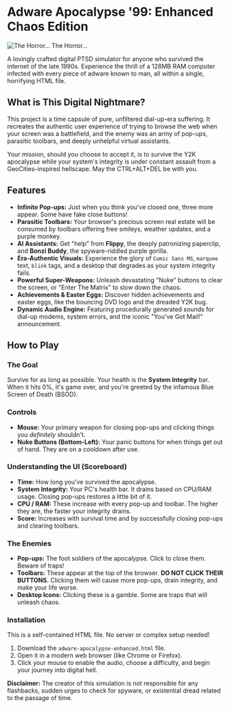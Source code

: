 # Adware Apocalypse '99: Enhanced Chaos Edition

![The Horror... The Horror...](https://i.imgur.com/8z8gZg3.png)

A lovingly crafted digital PTSD simulator for anyone who survived the internet of the late 1990s. Experience the thrill of a 128MB RAM computer infected with every piece of adware known to man, all within a single, horrifying HTML file.

## What is This Digital Nightmare?

This project is a time capsule of pure, unfiltered dial-up-era suffering. It recreates the authentic user experience of trying to browse the web when your screen was a battlefield, and the enemy was an army of pop-ups, parasitic toolbars, and deeply unhelpful virtual assistants.

Your mission, should you choose to accept it, is to survive the Y2K apocalypse while your system's integrity is under constant assault from a GeoCities-inspired hellscape. May the CTRL+ALT+DEL be with you.

## Features

*   **Infinite Pop-ups:** Just when you think you've closed one, three more appear. Some have fake close buttons!
*   **Parasitic Toolbars:** Your browser's precious screen real estate will be consumed by toolbars offering free smileys, weather updates, and a purple monkey.
*   **AI Assistants:** Get "help" from **Flippy**, the deeply patronizing paperclip, and **Bonzi Buddy**, the spyware-riddled purple gorilla.
*   **Era-Authentic Visuals:** Experience the glory of `Comic Sans MS`, `marquee` text, `blink` tags, and a desktop that degrades as your system integrity fails.
*   **Powerful Super-Weapons:** Unleash devastating "Nuke" buttons to clear the screen, or "Enter The Matrix" to slow down the chaos.
*   **Achievements & Easter Eggs:** Discover hidden achievements and easter eggs, like the bouncing DVD logo and the dreaded Y2K bug.
*   **Dynamic Audio Engine:** Featuring procedurally generated sounds for dial-up modems, system errors, and the iconic "You've Got Mail!" announcement.

## How to Play

### The Goal
Survive for as long as possible. Your health is the **System Integrity** bar. When it hits 0%, it's game over, and you're greeted by the infamous Blue Screen of Death (BSOD).

### Controls
*   **Mouse:** Your primary weapon for closing pop-ups and clicking things you *definitely* shouldn't.
*   **Nuke Buttons (Bottom-Left):** Your panic buttons for when things get out of hand. They are on a cooldown after use.

### Understanding the UI (Scoreboard)
*   **Time:** How long you've survived the apocalypse.
*   **System Integrity:** Your PC's health bar. It drains based on CPU/RAM usage. Closing pop-ups restores a little bit of it.
*   **CPU / RAM:** These increase with every pop-up and toolbar. The higher they are, the faster your integrity drains.
*   **Score:** Increases with survival time and by successfully closing pop-ups and clearing toolbars.

### The Enemies
*   **Pop-ups:** The foot soldiers of the apocalypse. Click to close them. Beware of traps!
*   **Toolbars:** These appear at the top of the browser. **DO NOT CLICK THEIR BUTTONS.** Clicking them will cause more pop-ups, drain integrity, and make your life worse.
*   **Desktop Icons:** Clicking these is a gamble. Some are traps that will unleash chaos.

### Installation
This is a self-contained HTML file. No server or complex setup needed!
1.  Download the `adware-apocalypse-enhanced.html` file.
2.  Open it in a modern web browser (like Chrome or Firefox).
3.  Click your mouse to enable the audio, choose a difficulty, and begin your journey into digital hell.

**Disclaimer:** The creator of this simulation is not responsible for any flashbacks, sudden urges to check for spyware, or existential dread related to the passage of time.
